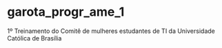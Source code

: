 # garota_progr_ame_1
1º Treinamento do Comitê de mulheres estudantes de TI da Universidade Católica de Brasília
